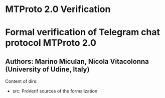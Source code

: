 # MTProto 2.0 Verification
# Formal verification of Telegram chat protocol MTProto 2.0

## Authors: Marino Miculan, Nicola Vitacolonna (University of Udine, Italy)

Content of dirs:

- src: ProVerif sources of the formalization

